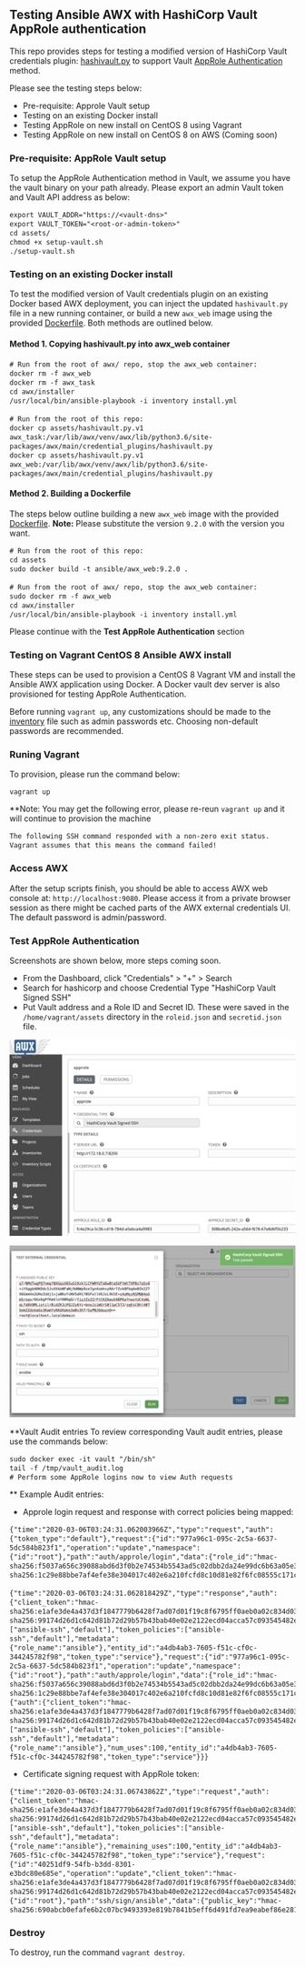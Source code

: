 ## Testing Ansible AWX with HashiCorp Vault AppRole authentication 
This repo provides steps for testing a modified version of HashiCorp Vault credentials plugin: [hashivault.py](assets/hashivault.py.v1) to support Vault [AppRole Authentication](https://www.vaultproject.io/docs/auth/approle/) method. 

Please see the testing steps below:
- Pre-requisite: Approle Vault setup 
- Testing on an existing Docker install 
- Testing AppRole on new install on CentOS 8 using Vagrant
- Testing AppRole on new install on CentOS 8 on AWS (Coming soon)

### Pre-requisite: AppRole Vault setup
To setup the AppRole Authentication method in Vault, we assume you have the vault binary on your path already. Please export an admin Vault token and Vault API address as below:
```
export VAULT_ADDR="https://<vault-dns>"
export VAULT_TOKEN="<root-or-admin-token>"
cd assets/
chmod +x setup-vault.sh
./setup-vault.sh
```

### Testing on an existing Docker install
To test the modified version of Vault credentials plugin on an existing Docker based AWX deployment, you can inject the updated `hashivault.py` file in a new running container, or build a new `awx_web` image using the provided [Dockerfile](assets/Dockerfile). Both methods are outlined below.

#### Method 1. Copying hashivault.py into awx_web container
```
# Run from the root of awx/ repo, stop the awx_web container:
docker rm -f awx_web
docker rm -f awx_task
cd awx/installer
/usr/local/bin/ansible-playbook -i inventory install.yml

# Run from the root of this repo:
docker cp assets/hashivault.py.v1 awx_task:/var/lib/awx/venv/awx/lib/python3.6/site-packages/awx/main/credential_plugins/hashivault.py
docker cp assets/hashivault.py.v1 awx_web:/var/lib/awx/venv/awx/lib/python3.6/site-packages/awx/main/credential_plugins/hashivault.py
```

#### Method 2. Building a Dockerfile
The steps below outline building a new `awx_web` image with the provided [Dockerfile](assets/Dockerfile).
**Note:** Please substitute the version `9.2.0` with the version you want.
```
# Run from the root of this repo:
cd assets
sudo docker build -t ansible/awx_web:9.2.0 .

# Run from the root of awx/ repo, stop the awx_web container:
sudo docker rm -f awx_web
cd awx/installer
/usr/local/bin/ansible-playbook -i inventory install.yml
```

Please continue with the **Test AppRole Authentication** section

### Testing on Vagrant CentOS 8 Ansible AWX install
These steps can be used to provision a CentOS 8 Vagrant VM and install the Ansible AWX application using Docker. A Docker vault dev server is also provisioned for testing AppRole Authentication.

Before running `vagrant up`, any customizations should be made to the [inventory](assets/inventory) file such as admin passwords etc. Choosing non-default passwords are recommended.

### Runing Vagrant
To provision, please run the command below:
```
vagrant up
```
**Note: You may get the following error, please re-reun `vagrant up` and it will continue to provision the machine
```
The following SSH command responded with a non-zero exit status.
Vagrant assumes that this means the command failed!
```

### Access AWX
After the setup scripts finish, you should be able to access AWX web console at: `http://localhost:9080`. Please access it from a private browser session as there might be cached parts of the AWX external credentials UI. The default password is admin/password.

### Test AppRole Authentication
Screenshots are shown below, more steps coming soon.
- From the Dashboard, click "Credentials" > "+" > Search 
- Search for hashicorp and choose Credential Type "HashiCorp Vault Signed SSH"
- Put Vault address and a Role ID and Secret ID. These were saved in the `/home/vagrant/assets` directory in the `roleid.json` and `secretid.json` file.

![AppRole Auth parameters](assets/credential1.png)

![Getting the Pass test](assets/credential2.png)

**Vault Audit entries 
To review corresponding Vault audit entries, please use the commands below:
```
sudo docker exec -it vault "/bin/sh"
tail -f /tmp/vault_audit.log
# Perform some AppRole logins now to view Auth requests
```

** Example Audit entries:
- Approle login request and response with correct policies being mapped:
```
{"time":"2020-03-06T03:24:31.062003966Z","type":"request","auth":{"token_type":"default"},"request":{"id":"977a96c1-095c-2c5a-6637-5dc584b823f1","operation":"update","namespace":{"id":"root"},"path":"auth/approle/login","data":{"role_id":"hmac-sha256:f5037a656c39088abd6d3f0b2e74534b5543ad5c02dbb2da24e99dc6b63a05e3","secret_id":"hmac-sha256:1c29e88bbe7af4efe38e304017c402e6a210fcfd8c10d81e82f6fc08555c171c"},"remote_address":"172.18.0.5"}}

{"time":"2020-03-06T03:24:31.062818429Z","type":"response","auth":{"client_token":"hmac-sha256:e1afe3de4a437d3f1847779b6428f7ad07d01f19c8f6795ff0aeb0a02c834d03","accessor":"hmac-sha256:99174d26d1c642d81b72d29b57b43bab40e02e2122ecd04acca57c093545482e","display_name":"approle","policies":["ansible-ssh","default"],"token_policies":["ansible-ssh","default"],"metadata":{"role_name":"ansible"},"entity_id":"a4db4ab3-7605-f51c-cf0c-344245782f98","token_type":"service"},"request":{"id":"977a96c1-095c-2c5a-6637-5dc584b823f1","operation":"update","namespace":{"id":"root"},"path":"auth/approle/login","data":{"role_id":"hmac-sha256:f5037a656c39088abd6d3f0b2e74534b5543ad5c02dbb2da24e99dc6b63a05e3","secret_id":"hmac-sha256:1c29e88bbe7af4efe38e304017c402e6a210fcfd8c10d81e82f6fc08555c171c"},"remote_address":"172.18.0.5"},"response":{"auth":{"client_token":"hmac-sha256:e1afe3de4a437d3f1847779b6428f7ad07d01f19c8f6795ff0aeb0a02c834d03","accessor":"hmac-sha256:99174d26d1c642d81b72d29b57b43bab40e02e2122ecd04acca57c093545482e","display_name":"approle","policies":["ansible-ssh","default"],"token_policies":["ansible-ssh","default"],"metadata":{"role_name":"ansible"},"num_uses":100,"entity_id":"a4db4ab3-7605-f51c-cf0c-344245782f98","token_type":"service"}}}
```
- Certificate signing request with AppRole token:
```
{"time":"2020-03-06T03:24:31.06743862Z","type":"request","auth":{"client_token":"hmac-sha256:e1afe3de4a437d3f1847779b6428f7ad07d01f19c8f6795ff0aeb0a02c834d03","accessor":"hmac-sha256:99174d26d1c642d81b72d29b57b43bab40e02e2122ecd04acca57c093545482e","display_name":"approle","policies":["ansible-ssh","default"],"token_policies":["ansible-ssh","default"],"metadata":{"role_name":"ansible"},"remaining_uses":100,"entity_id":"a4db4ab3-7605-f51c-cf0c-344245782f98","token_type":"service"},"request":{"id":"40251df9-54fb-b3dd-8301-e3bdc80e685e","operation":"update","client_token":"hmac-sha256:e1afe3de4a437d3f1847779b6428f7ad07d01f19c8f6795ff0aeb0a02c834d03","client_token_accessor":"hmac-sha256:99174d26d1c642d81b72d29b57b43bab40e02e2122ecd04acca57c093545482e","namespace":{"id":"root"},"path":"ssh/sign/ansible","data":{"public_key":"hmac-sha256:690abcb0efafe6b2c07bc9493393e819b7841b5eff6d491fd7ea9eabef86e281"},"remote_address":"172.18.0.5"}}
```

### Destroy
To destroy, run the command `vagrant destroy`.